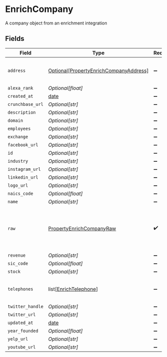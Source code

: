 # EnrichCompany

A company object from an enrichment integration


## Fields

| Field                                                                                         | Type                                                                                          | Required                                                                                      | Description                                                                                   |
| --------------------------------------------------------------------------------------------- | --------------------------------------------------------------------------------------------- | --------------------------------------------------------------------------------------------- | --------------------------------------------------------------------------------------------- |
| `address`                                                                                     | [Optional[PropertyEnrichCompanyAddress]](../../models/shared/propertyenrichcompanyaddress.md) | :heavy_minus_sign:                                                                            | The address of the company                                                                    |
| `alexa_rank`                                                                                  | *Optional[float]*                                                                             | :heavy_minus_sign:                                                                            | N/A                                                                                           |
| `created_at`                                                                                  | [date](https://docs.python.org/3/library/datetime.html#date-objects)                          | :heavy_minus_sign:                                                                            | N/A                                                                                           |
| `crunchbase_url`                                                                              | *Optional[str]*                                                                               | :heavy_minus_sign:                                                                            | N/A                                                                                           |
| `description`                                                                                 | *Optional[str]*                                                                               | :heavy_minus_sign:                                                                            | N/A                                                                                           |
| `domain`                                                                                      | *Optional[str]*                                                                               | :heavy_minus_sign:                                                                            | N/A                                                                                           |
| `employees`                                                                                   | *Optional[str]*                                                                               | :heavy_minus_sign:                                                                            | N/A                                                                                           |
| `exchange`                                                                                    | *Optional[str]*                                                                               | :heavy_minus_sign:                                                                            | N/A                                                                                           |
| `facebook_url`                                                                                | *Optional[str]*                                                                               | :heavy_minus_sign:                                                                            | N/A                                                                                           |
| `id`                                                                                          | *Optional[str]*                                                                               | :heavy_minus_sign:                                                                            | N/A                                                                                           |
| `industry`                                                                                    | *Optional[str]*                                                                               | :heavy_minus_sign:                                                                            | N/A                                                                                           |
| `instagram_url`                                                                               | *Optional[str]*                                                                               | :heavy_minus_sign:                                                                            | N/A                                                                                           |
| `linkedin_url`                                                                                | *Optional[str]*                                                                               | :heavy_minus_sign:                                                                            | N/A                                                                                           |
| `logo_url`                                                                                    | *Optional[str]*                                                                               | :heavy_minus_sign:                                                                            | N/A                                                                                           |
| `naics_code`                                                                                  | *Optional[float]*                                                                             | :heavy_minus_sign:                                                                            | N/A                                                                                           |
| `name`                                                                                        | *Optional[str]*                                                                               | :heavy_minus_sign:                                                                            | N/A                                                                                           |
| `raw`                                                                                         | [PropertyEnrichCompanyRaw](../../models/shared/propertyenrichcompanyraw.md)                   | :heavy_check_mark:                                                                            | The raw data returned by the integration for this company                                     |
| `revenue`                                                                                     | *Optional[str]*                                                                               | :heavy_minus_sign:                                                                            | N/A                                                                                           |
| `sic_code`                                                                                    | *Optional[float]*                                                                             | :heavy_minus_sign:                                                                            | N/A                                                                                           |
| `stock`                                                                                       | *Optional[str]*                                                                               | :heavy_minus_sign:                                                                            | N/A                                                                                           |
| `telephones`                                                                                  | list[[EnrichTelephone](../../models/shared/enrichtelephone.md)]                               | :heavy_minus_sign:                                                                            | An array of telephones for this company                                                       |
| `twitter_handle`                                                                              | *Optional[str]*                                                                               | :heavy_minus_sign:                                                                            | N/A                                                                                           |
| `twitter_url`                                                                                 | *Optional[str]*                                                                               | :heavy_minus_sign:                                                                            | N/A                                                                                           |
| `updated_at`                                                                                  | [date](https://docs.python.org/3/library/datetime.html#date-objects)                          | :heavy_minus_sign:                                                                            | N/A                                                                                           |
| `year_founded`                                                                                | *Optional[float]*                                                                             | :heavy_minus_sign:                                                                            | N/A                                                                                           |
| `yelp_url`                                                                                    | *Optional[str]*                                                                               | :heavy_minus_sign:                                                                            | N/A                                                                                           |
| `youtube_url`                                                                                 | *Optional[str]*                                                                               | :heavy_minus_sign:                                                                            | N/A                                                                                           |